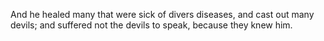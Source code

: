 And he healed many that were sick of divers diseases, and cast out many devils; and suffered not the devils to speak, because they knew him.
